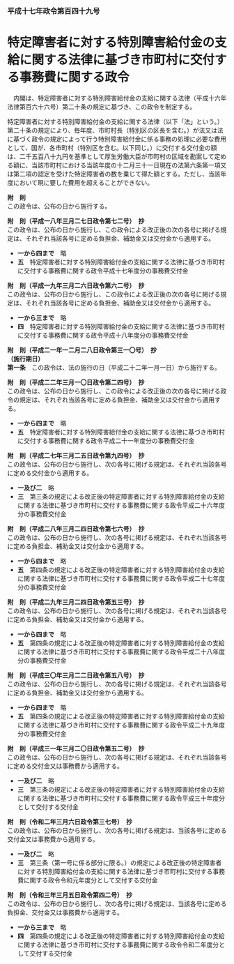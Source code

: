 ### 平成十七年政令第百四十九号  
# 特定障害者に対する特別障害給付金の支給に関する法律に基づき市町村に交付する事務費に関する政令  
　内閣は、特定障害者に対する特別障害給付金の支給に関する法律（平成十六年法律第百六十六号）第二十条の規定に基づき、この政令を制定する。  
  
特定障害者に対する特別障害給付金の支給に関する法律（以下「法」という。）第二十条の規定により、毎年度、市町村長（特別区の区長を含む。）が法又は法に基づく政令の規定によって行う特別障害給付金に係る事務の処理に必要な費用として、国が、各市町村（特別区を含む。以下同じ。）に交付する交付金の額は、二千五百八十九円を基準として厚生労働大臣が市町村の区域を勘案して定める額に、当該市町村における当該年度の十二月三十一日現在の法第六条第一項又は第二項の認定を受けた特定障害者の数を乗じて得た額とする。ただし、当該年度において現に要した費用を超えることができない。  
  
**附　則**  
この政令は、公布の日から施行する。  
  
**附　則（平成一八年三月二七日政令第七二号）　抄**  
この政令は、公布の日から施行し、この政令による改正後の次の各号に掲げる規定は、それぞれ当該各号に定める負担金、補助金又は交付金から適用する。  
* **一から四まで**　略  
* **五**　特定障害者に対する特別障害給付金の支給に関する法律に基づき市町村に交付する事務費に関する政令平成十七年度分の事務費交付金  
  
**附　則（平成一九年三月二六日政令第六二号）　抄**  
この政令は、公布の日から施行し、この政令による改正後の次の各号に掲げる規定は、それぞれ当該各号に定める負担金、補助金又は交付金から適用する。  
* **一から三まで**　略  
* **四**　特定障害者に対する特別障害給付金の支給に関する法律に基づき市町村に交付する事務費に関する政令平成十八年度分の事務費交付金  
  
**附　則（平成二一年一二月二八日政令第三一〇号）　抄**  
**（施行期日）**  
**第一条**　この政令は、法の施行の日（平成二十二年一月一日）から施行する。  
  
**附　則（平成二二年三月一〇日政令第二四号）　抄**  
この政令は、公布の日から施行し、この政令による改正後の次の各号に掲げる政令の規定は、それぞれ当該各号に定める負担金、補助金又は交付金から適用する。  
* **一から四まで**　略  
* **五**　特定障害者に対する特別障害給付金の支給に関する法律に基づき市町村に交付する事務費に関する政令平成二十一年度分の事務費交付金  
  
**附　則（平成二七年三月二五日政令第九四号）　抄**  
この政令は、公布の日から施行し、次の各号に掲げる規定は、それぞれ当該各号に定める交付金から適用する。  
* **一及び二**　略  
* **三**　第三条の規定による改正後の特定障害者に対する特別障害給付金の支給に関する法律に基づき市町村に交付する事務費に関する政令平成二十六年度分の事務費交付金  
  
**附　則（平成二八年三月二四日政令第七六号）　抄**  
この政令は、公布の日から施行し、次の各号に掲げる規定は、それぞれ当該各号に定める負担金、補助金又は交付金から適用する。  
* **一から四まで**　略  
* **五**　第四条の規定による改正後の特定障害者に対する特別障害給付金の支給に関する法律に基づき市町村に交付する事務費に関する政令平成二十七年度分の事務費交付金  
  
**附　則（平成二九年三月二四日政令第五三号）　抄**  
この政令は、公布の日から施行し、次の各号に掲げる規定は、それぞれ当該各号に定める負担金、補助金又は交付金から適用する。  
* **一から四まで**　略  
* **五**　第四条の規定による改正後の特定障害者に対する特別障害給付金の支給に関する法律に基づき市町村に交付する事務費に関する政令平成二十八年度分の事務費交付金  
  
**附　則（平成三〇年三月二二日政令第五八号）　抄**  
この政令は、公布の日から施行し、次の各号に掲げる規定は、それぞれ当該各号に定める負担金、補助金又は交付金から適用する。  
* **一から四まで**　略  
* **五**　第四条の規定による改正後の特定障害者に対する特別障害給付金の支給に関する法律に基づき市町村に交付する事務費に関する政令平成二十九年度分の事務費交付金  
  
**附　則（平成三一年三月二〇日政令第五二号）　抄**  
この政令は、公布の日から施行し、次の各号に掲げる規定は、それぞれ当該各号に定める交付金又は事務費から適用する。  
* **一及び二**　略  
* **三**　第三条の規定による改正後の特定障害者に対する特別障害給付金の支給に関する法律に基づき市町村に交付する事務費に関する政令平成三十年度分として交付する交付金  
  
**附　則（令和二年三月六日政令第三七号）　抄**  
この政令は、公布の日から施行し、次の各号に掲げる規定は、当該各号に定める交付金又は事務費から適用する。  
* **一及び二**　略  
* **三**　第三条（第一号に係る部分に限る。）の規定による改正後の特定障害者に対する特別障害給付金の支給に関する法律に基づき市町村に交付する事務費に関する政令令和元年度分として交付する交付金  
  
**附　則（令和三年三月五日政令第四二号）　抄**  
この政令は、公布の日から施行し、次の各号に掲げる規定は、当該各号に定める負担金、交付金又は事務費から適用する。  
* **一から三まで**　略  
* **四**　第四条の規定による改正後の特定障害者に対する特別障害給付金の支給に関する法律に基づき市町村に交付する事務費に関する政令令和二年度分として交付する交付金  
  
